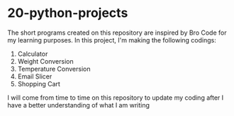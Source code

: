 # 20-python-projects
The short programs created on this repository are inspired by Bro Code for my learning purposes.
In this project, I'm making the following codings:

1. Calculator
2. Weight Conversion
3. Temperature Conversion
4. Email Slicer
5. Shopping Cart

I will come from time to time on this repository to update my coding after I have a better understanding of what I am writing
